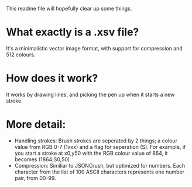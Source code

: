 This readme file will hopefully clear up some things.

# What exactly is a .xsv file?
It's a minimalistic vector image format, with support for compression and 512 colours.

# How does it work?
It works by drawing lines, and picking the pen up when it starts a new stroke.

# More detail:
- Handling strokes: Brush strokes are seperated by 2 things; a colour value from RGB 0-7 (1xxx) and a flag for seperation (S). For example, if you start a stroke at x0,y50 with the RGB colour value of 864, it becomes (1864;S0,50)
- Compression: Similiar to JSONCrush, but optimized for numbers. Each character from the list of 100 ASCII characters represents one number pair, from 00-99.
